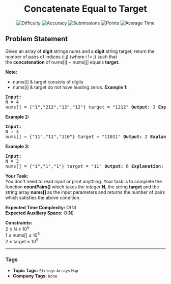 <h1 align="center">Concatenate Equal to Target</h1>

<p align="center">
  <img alt="Difficulty" title="Difficulty" src="https://custom-icon-badges.demolab.com/badge/Difficulty: Medium-1F222E?style=for-the-badge&logoColor=white&logo=fire"/>
  <img alt="Accuracy" title="Accuracy" src="https://custom-icon-badges.demolab.com/badge/Accuracy: 43.72%25-1F222E?style=for-the-badge&logoColor=white&logo=target"/>
  <img alt="Submissions" title="Submissions" src="https://custom-icon-badges.demolab.com/badge/Submissions: 8K+-1F222E?style=for-the-badge&logoColor=white&logo=repo"/>
  <img alt="Points" title="Points" src="https://custom-icon-badges.demolab.com/badge/Points: 4-1F222E?style=for-the-badge&logoColor=white&logo=award"/>
  <img alt="Average Time" title="Average Time" src="https://custom-icon-badges.demolab.com/badge/Average%20Time: 20m-1F222E?style=for-the-badge&logoColor=white&logo=clock"/>
</p>

## Problem Statement

Given an array of <b>digit</b> strings nums and a <b>digit</b> string target, return the number of pairs of indices (i,j)<i> </i>(where i != j) such that the <b>concatenation</b> of nums[i] + nums[j] equals <b>target.</b>

<b>Note:</b>

- nums[i] & target consists of digits
- nums[i] & target do not have leading zeros.
<b>Example 1:</b>

<pre><b>Input:</b>
N = 4 
nums[] = {"1","212","12","12"} target = "1212" <b>Output:</b> 3 <b>Explanation:</b> We can obtain target = "1212" by concatenating: nums[0] = "1" with nums[1] = "212" nums[2] = "12" with nums[3] = "12" nums[3] = "12" with nums[2] = "12" </pre>

<b>Example 2:</b>

<pre><b>Input: </b>
N = 3
nums[] = {"11","11","110"} target = "11011" <b>Output:</b> 2 <b>Explanation: </b>We can obtain target = "11011" by concatenating: nums[2] = "110" with nums[0] = "11" nums[2] = "110" with nums[1] = "11"</pre>

<b>Example 3:</b>

<pre><b>Input: </b>
N = 3
nums[] = {"1","1","1"} target = "11" <b>Output:</b> 6 <b>Explanation: </b>We can obtain target = "11" by concatenating: nums[0] = "1" with nums[1] = "1" nums[1] = "1" with nums[0] = "1" nums[0] = "1" with nums[2] = "1" nums[2] = "1" with nums[0] = "1" nums[1] = "1" with nums[2] = "1" nums[2] = "1" with nums[1] = "1"</pre>

<b>Your Task:</b><br>You don't need to read input or print anything. Your task is to complete the function <b>countPairs() </b>which takes<b> </b>the integer <b>N, </b>the string <b>target</b> and the string array <b>nums[] </b>as the input parameters and returns the number of pairs which satisfies the above condition.

<b>Expected Time Complexity:</b> O(N)<br><b>Expected Auxiliary Space:</b> O(N)

<b>Constraints:</b><br>2 ≤ N ≤ 10<sup>5</sup><br>1 ≤ nums[] ≤ 10<sup>5</sup><br>2 ≤ target ≤ 10<sup>5</sup><br>


<hr>

### Tags
- **Topic Tags:** `Strings` `Arrays` `Map`
- **Company Tags:** `None`
